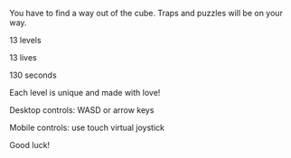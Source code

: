 You have to find a way out of the cube.  Traps and puzzles will be on your way.

13 levels

13 lives

130 seconds

Each level is unique and made with love!

Desktop controls: WASD or arrow keys

Mobile controls: use touch virtual joystick

Good luck!
